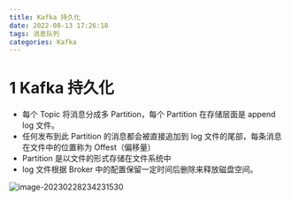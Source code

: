 ```yaml
---
title: Kafka 持久化
date: 2022-08-13 17:26:18
tags: 消息队列
categories: Kafka
---
```


# 1 Kafka 持久化

- 每个 Topic 将消息分成多 Partition，每个 Partition 在存储层面是 append log 文件。
- 任何发布到此 Partition 的消息都会被直接追加到 log 文件的尾部，每条消息在文件中的位置称为 Offest（偏移量）
- Partition 是以文件的形式存储在文件系统中
- log 文件根据 Broker 中的配置保留一定时间后删除来释放磁盘空间。

![image-20230228234231530](https://panyuro.oss-cn-beijing.aliyuncs.com/image-20230228234231530.png)
